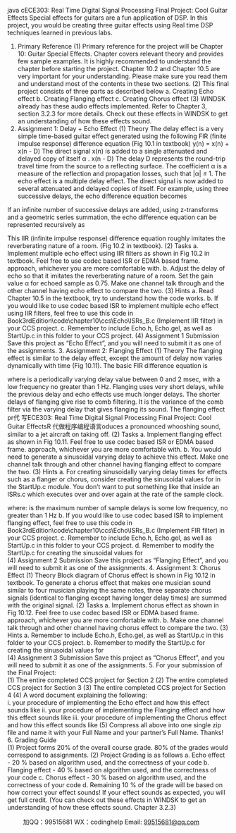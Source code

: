 java cECE303: Real Time Digital Signal Processing Final Project: Cool Guitar Effects 
Special effects for guitars are a fun application of DSP. In this project, you would be creating three guitar effects using Real time DSP techniques learned in previous labs.  
1. Primary Reference 
(1) Primary reference for the project will be Chapter 10: Guitar Special Effects. Chapter covers relevant theory and provides few sample examples. It is highly recommended to understand the chapter before starting the project. Chapter 10.2 and Chapter 10.5 are very important for your understanding. Please make sure you read them and understand most of the contents in these two sections.
(2) This final project consists of three parts as described below
a. Creating Echo effect 
b. Creating Flanging effect 
c. Creating Chorus effect 
(3) WINDSK already has these audio effects implemented. Refer to Chapter 3, section 3.2.3 for more details. Check out these effects in WINDSK to get an understanding of how these effects sound. 
2. Assignment 1: Delay + Echo Effect 
(1) Theory
The delay effect is a very simple time-based guitar effect generated using the following FIR (finite impulse response) difference equation (Fig 10.1 in textbook)
y(n) = x(n) + x(n - D)
The direct signal x(n) is added to a single attenuated and delayed copy of itself α . x(n - D)   The delay D   represents the round-trip travel time from the source to a reflecting surface.   The coefficient α is a measure of the reflection and propagation losses, such that |α|   ≤ 1.
The echo effect is a multiple delay effect. The direct signal is now added to several attenuated and delayed copies of itself. For example, using three successive delays, the echo difference equation becomes

If an infinite number of successive delays are added, using z-transforms and a geometric series summation, the echo difference equation can be represented recursively as

This IIR (infinite impulse response) difference equation roughly imitates the reverberating nature of a room. (Fig 10.2 in textbook).
(2) Tasks
a. Implement multiple echo effect using IIR filters   as shown in Fig 10.2 in textbook. Feel free to use codec based ISR or EDMA based frame. approach, whichever you are more comfortable with.
b. Adjust the delay of echo so that it imitates the reverberating nature of a room. Set the gain value α for echoed sample as 0.75. Make one channel talk through and the other channel having echo effect to compare the two.
(3) Hints
a. Read Chapter 10.5 in the textbook, try to understand how the code works.
b. If you would like to use codec based ISR to implement multiple echo effect using IIR filters, feel free to use this code in Book3rdEdition\code\chapter10\ccs\Echo\ISRs_B.c (Implement IIR filter) in your CCS project.
c. Remember to include Echo.h, Echo.gel, as well as StartUp.c in this folder to your CCS project. 
(4) Assignment 1 Submission 
Save this project as “Echo Effect”, and you will need to submit it as one of the assignments. 
3. Assignment 2: Flanging Effect 
(1) Theory
The flanging effect is similar to the delay effect, except the amount of delay now varies dynamically with time (Fig 10.11). The basic FIR difference equation is

where is a periodically varying delay value between 0 and 2 msec, with a low frequency no greater than 1 Hz.   Flanging uses very short delays, while the previous delay and echo effects use much longer delays. The shorter delays of flanging give rise to comb filtering. It is the variance of the comb filter via the varying delay that gives flanging its sound. The flanging effect pr代 写ECE303: Real Time Digital Signal Processing Final Project: Cool Guitar EffectsR
代做程序编程语言oduces a pronounced whooshing sound, similar to a jet aircraft on taking off.
(2) Tasks
a. Implement flanging effect as shown in Fig 10.11. Feel free to use codec based ISR or EDMA based frame. approach, whichever you are more comfortable with.
b. You would need to generate a sinusoidal varying delay to achieve this effect. Make one channel talk through and other channel having flanging effect to compare the two.
(3) Hints
a. For creating sinusoidally varying delay times for effects such as a flanger or chorus, consider creating the sinusoidal values for  in the StartUp.c module. You don’t want to put something like that inside an ISRs.c which executes over and over again at the rate of the sample clock.

where:
is the maximum number of sample delays 
is some low frequency, no greater than 1 Hz 
b. If you would like to use codec based ISR to implement flanging effect, feel free to use this code in Book3rdEdition\code\chapter10\ccs\Echo\ISRs_B.c (Implement FIR filter) in your CCS project.
c. Remember to include Echo.h, Echo.gel, as well as StartUp.c in this folder to your CCS project.
d. Remember to modify the StartUp.c for creating the sinusoidal values for  
(4) Assignment 2 Submission 
Save this project as “Flanging Effect”, and you will need to submit it as one of the assignments. 
4. Assignment 3: Chorus Effect 
(1) Theory
Block diagram of Chorus effect is shown in Fig 10.12 in textbook. To generate a chorus effect that makes one musician sound similar to four musician playing the same notes, three separate chorus signals (identical to flanging except having longer delay times) are summed with the original signal.
(2) Tasks
a. Implement chorus effect as shown in Fig 10.12. Feel free to use codec based ISR or EDMA based frame. approach, whichever you are more comfortable with.
b. Make one channel talk through and other channel having chorus effect to compare the two.
(3) Hints
a. Remember to include Echo.h, Echo.gel, as well as StartUp.c in this folder to your CCS project.
b. Remember to modify the StartUp.c for creating the sinusoidal values for  
(4) Assignment 3 Submission 
Save this project as “Chorus Effect”, and you will need to submit it as one of the assignments. 
5. For your submission of the Final Project:  
(1) The entire completed CCS project for Section 2 
(2) The entire completed CCS project for Section 3 
(3) The entire completed CCS project for Section 4 
(4) A word document explaining the following:  
i. your procedure of implementing the Echo effect and how this effect sounds like 
ii. your procedure of implementing the Flanging effect and how this effect sounds like 
iii. your procedure of implementing the Chorus effect and how this effect sounds like 
(5) Compress all above into one single zip file and name it with your Full Name and your partner’s Full Name. Thanks! 
6. Grading Guide  
(1) Project forms 20% of the overall course grade. 80% of the grades would correspond to assignments.
(2) Project Grading is as follows
a. Echo effect - 20 % based on algorithm used, and the correctness of your code
b. Flanging effect - 40 % based on algorithm used, and the correctness of your code
c. Chorus effect - 30 % based on algorithm used, and the correctness of your code
d. Remaining 10 % of the grade will be based on how correct your effect sounds! If your effect sounds as expected, you will get full credit. (You can check out these effects in WINDSK to get an understanding of how these effects sound. Chapter 3.2.3) 







         
加QQ：99515681  WX：codinghelp  Email: 99515681@qq.com
